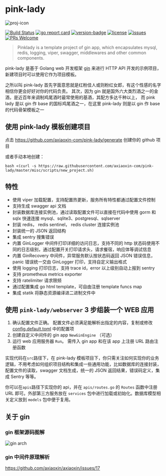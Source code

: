 # pink-lady

![proj-icon](./misc/pics/logo.png)

[![Build Status](https://travis-ci.org/axiaoxin-com/pink-lady.svg?branch=master)](https://travis-ci.org/axiaoxin-com/pink-lady)
[![go report card](https://goreportcard.com/badge/github.com/axiaoxin-com/pink-lady)](https://goreportcard.com/report/github.com/axiaoxin-com/pink-lady)
[![version-badge](https://img.shields.io/github/release/axiaoxin-com/pink-lady.svg)](https://github.com/axiaoxin-com/pink-lady/releases)
[![license](https://img.shields.io/github/license/axiaoxin-com/pink-lady.svg)](https://github.com/axiaoxin-com/pink-lady/blob/master/LICENSE)
[![issues](https://img.shields.io/github/issues/axiaoxin-com/pink-lady.svg)](https://github.com/axiaoxin-com/pink-lady/issues)
[![PRs Welcome](https://img.shields.io/badge/PRs-welcome-brightgreen.svg)](https://github.com/axiaoxin-com/pink-lady/pulls)

> Pinklady is a template project of gin app, which encapsulates mysql, redis, logging, viper, swagger, middlewares and other common components.

pink-lady 是基于 Golang web 开发框架 [gin](https://github.com/gin-gonic/gin)
来进行 HTTP API 开发的示例项目，新建项目时可以使用它作为项目模板。

之所以叫 pink-lady 首先字面意思就是红粉佳人或则粉红女郎，有这个性感的名字相信你更会好好对你的代码负责。
其次，因为 gin 就是国外六大类烈酒之一的金酒，是近百年来调制鸡尾酒时最常使用的基酒，其配方多达千种以上，
而 pink lady 是以 gin 作 base 的国标鸡尾酒之一，在这里 pink-lady 则是以 gin 作 base 的代码骨架模板之一

## 使用 pink-lady 模板创建项目

点击 <https://github.com/axiaoxin-com/pink-lady/generate> 创建你的 github 项目

或者手动本地创建：

```
bash <(curl -s https://raw.githubusercontent.com/axiaoxin-com/pink-lady/master/misc/scripts/new_project.sh)
```

## 特性

- 使用 viper 加载配置，支持配置热更新，服务所有特性都通过配置文件控制
- 支持生成 swagger api 文档
- 封装数据库连接实例池，通过读取配置文件可以直接在代码中使用 gorm 和 sqlx 快速连接 mysql、sqlite3、postgresql、sqlserver
- 封装 redis， redis sentinel， redis cluster 连接实例池
- 封装统一的 JSON 返回结构
- 集成 sentry 搜集错误
- 内置 GinLogger 中间件打印详细的访问日志，支持不同的 http 状态码使用不同的日志级别，通过配置开关打印请求头，请求餐宿，响应体等调试信息
- 内置 GinRecovery 中间件，异常服务默认按状态码返回 JSON 错误信息，panic 错误统一交由 GinLogger 打印，支持自定义输出格式
- 使用 logging 打印日志，支持 trace id，error 以上级别自动上报到 sentry
- 支持 prometheus metrics exporter
- 支持 ratelimiter 请求限频
- 通过配置集成 go html template，可自由注册 template funcs map
- 集成 statik 将静态资源编译进二进制文件中

## 使用 `pink-lady/webserver` 3 步组装一个 WEB 应用

1. 确认配置文件正确。
   配置文件必须满足能解析出指定的内容，复制或修改 [config.default.toml](./src/config.default.toml) 中的配置项
2. 创建自定义中间件的 gin app `NewGinEngine` （可选）
3. 运行 web 应用服务器 `Run`。
   需传入 gin app 和在该 app 上注册 URL 路由注册函数

实现代码在`src`路径下，在 pink-lady 模板项目下，你只需关注如何实现你的业务逻辑，不用考虑如何组织项目结构和集成一些通用功能，比如数据库的连接封装，配置文件的读取，swagger 文档生成，统一的 JSON 返回结果，错误码定义，集成 Sentry 等等。

你可以在`apis`路径下实现你的 api，并在 `apis/routes.go` 的 `Routes` 函数中注册 URL 即可。外部第三方服务放在 `services` 包中进行加载或初始化。数据库模型相关定义放到 `models` 包中便于复用。

## 关于 gin

### gin 框架源码图解

![gin arch](./misc/pics/gin_arch.svg)

### gin 中间件原理解析

<https://github.com/axiaoxin/axiaoxin/issues/17>
